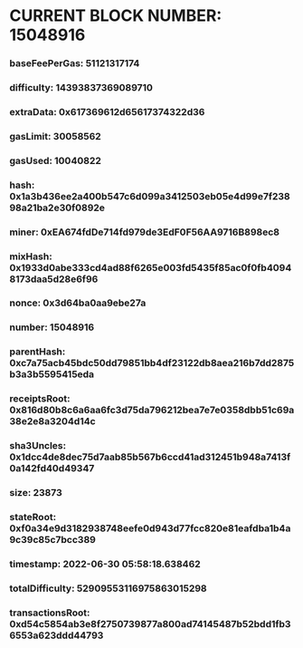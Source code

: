 # CURRENT BLOCK NUMBER: 15048916

### baseFeePerGas: 51121317174
### difficulty: 14393837369089710
### extraData: 0x617369612d65617374322d36
### gasLimit: 30058562
### gasUsed: 10040822
### hash: 0x1a3b436ee2a400b547c6d099a3412503eb05e4d99e7f23898a21ba2e30f0892e
### miner: 0xEA674fdDe714fd979de3EdF0F56AA9716B898ec8
### mixHash: 0x1933d0abe333cd4ad88f6265e003fd5435f85ac0f0fb40948173daa5d28e6f96
### nonce: 0x3d64ba0aa9ebe27a
### number: 15048916
### parentHash: 0xc7a75acb45bdc50dd79851bb4df23122db8aea216b7dd2875b3a3b5595415eda
### receiptsRoot: 0x816d80b8c6a6aa6fc3d75da796212bea7e7e0358dbb51c69a38e2e8a3204d14c
### sha3Uncles: 0x1dcc4de8dec75d7aab85b567b6ccd41ad312451b948a7413f0a142fd40d49347
### size: 23873
### stateRoot: 0xf0a34e9d3182938748eefe0d943d77fcc820e81eafdba1b4a9c39c85c7bcc389
### timestamp: 2022-06-30 05:58:18.638462
### totalDifficulty: 52909553116975863015298
### transactionsRoot: 0xd54c5854ab3e8f2750739877a800ad74145487b52bdd1fb36553a623ddd44793
